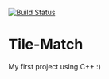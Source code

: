 [![Build Status](https://travis-ci.org/mitchmcdee/Tile-Match.svg?branch=master)](https://travis-ci.org/mitchmcdee/Tile-Match)

# Tile-Match
My first project using C++ :)
